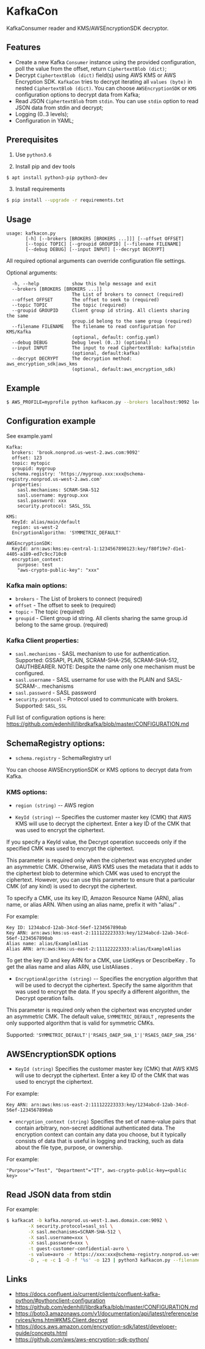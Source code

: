 # KafkaCon

KafkaConsumer reader and KMS/AWSEncryptionSDK decryptor.

## Features
* Create a new Kafka `Consumer` instance using the provided configuration, poll the value from the offset, return `CiphertextBlob (dict)`;
* Decrypt `CiphertextBlob (dict)` field(s) using AWS KMS or AWS Encryption SDK. `KafkaCon` tries to decrypt iterating all `values (byte)` in nested `CiphertextBlob (dict)`.
You can choose `AWSEncryptionSDK` or `KMS` configuration options to decrypt data from Kafka;
* Read JSON `CiphertextBlob` from `stdin`. You can use `stdin` option to read JSON data from stdin and decrypt;
* Logging (0..3 levels);
* Configuration in YAML;

## Prerequisites
1. Use `python3.6`

2. Install pip and dev tools
```bash
$ apt install python3-pip python3-dev
```
3. Install requirements
```bash
$ pip install --upgrade -r requirements.txt
```

## Usage
```
usage: kafkacon.py
       [-h] [--brokers [BROKERS [BROKERS ...]]] [--offset OFFSET]
       [--topic TOPIC] [--groupid GROUPID] [--filename FILENAME]
       [--debug DEBUG] [--input INPUT] [--decrypt DECRYPT]
```
All required optional arguments can override configuration file settings.

Optional arguments:
```
  -h, --help            show this help message and exit
  --brokers [BROKERS [BROKERS ...]]
                        The List of brokers to connect (required)
  --offset OFFSET       The offset to seek to (required)
  --topic TOPIC         The topic (required)
  --groupid GROUPID     Client group id string. All clients sharing the same
                        group.id belong to the same group (required)
  --filename FILENAME   The filename to read configuration for KMS/Kafka
                        (optional, default: config.yaml)
  --debug DEBUG         Debug level (0..3) (optional)
  --input INPUT         The input to read CiphertextBlob: kafka|stdin
                        (optional, default:kafka)
  --decrypt DECRYPT     The decryption method: aws_encryption_sdk|aws_kms
                        (optional, default:aws_encryption_sdk)
```
## Example
```bash
$ AWS_PROFILE=myprofile python kafkacon.py --brokers localhost:9092 localhost:9093 localhost:9094 --offset 123 --topic mytopic --groupid mygroup
```

## Configuration example

See example.yaml
```
Kafka:
  brokers: 'brook.nonprod.us-west-2.aws.com:9092'
  offset: 123
  topic: mytopic
  groupid: mygroup
  schema.registry: 'https://mygroup.xxx:xxx@schema-registry.nonprod.us-west-2.aws.com'
  properties:
    sasl.mechanisms: SCRAM-SHA-512
    sasl.username: mygroup.xxx
    sasl.password: xxx
    security.protocol: SASL_SSL

KMS:
  KeyId: alias/main/default
  region: us-west-2
  EncryptionAlgorithm: 'SYMMETRIC_DEFAULT'

AWSEncryptionSDK:
  KeyId: arn:aws:kms:eu-central-1:1234567890123:key/f80f19e7-d1e1-4405-a189-ed7c9cc710c0
  encryption_context:
    purpose: test
    "aws-crypto-public-key": "xxx"
```
### Kafka main options:
* `brokers` - The List of brokers to connect (required)
* `offset` - The offset to seek to (required)
* `topic` - The topic (required)
* `groupid` - Client group id string. All clients sharing the same group.id belong to the same group. (required)

### Kafka Client properties:
* `sasl.mechanisms` - SASL mechanism to use for authentication. Supported: GSSAPI, PLAIN, SCRAM-SHA-256, SCRAM-SHA-512, OAUTHBEARER. NOTE: Despite the name only one mechanism must be configured.
* `sasl.username` - SASL username for use with the PLAIN and SASL-SCRAM-.. mechanisms
* `sasl.password` - SASL password
* `security.protocol` - Protocol used to communicate with brokers. Supported: `SASL_SSL`

Full list of configuration options is here: https://github.com/edenhill/librdkafka/blob/master/CONFIGURATION.md

## SchemaRegistry options:
* `schema.registry` - SchemaRegistry url

You can choose AWSEncryptionSDK or KMS options to decrypt data from Kafka.
### KMS options:
* `region (string)` -- AWS region

* `KeyId (string)` --
Specifies the customer master key (CMK) that AWS KMS will use to decrypt the ciphertext. Enter a key ID of the CMK that was used to encrypt the ciphertext.

If you specify a KeyId value, the Decrypt operation succeeds only if the specified CMK was used to encrypt the ciphertext.

This parameter is required only when the ciphertext was encrypted under an asymmetric CMK. Otherwise, AWS KMS uses the metadata that it adds to the ciphertext blob to determine which CMK was used to encrypt the ciphertext. However, you can use this parameter to ensure that a particular CMK (of any kind) is used to decrypt the ciphertext.

To specify a CMK, use its key ID, Amazon Resource Name (ARN), alias name, or alias ARN. When using an alias name, prefix it with "alias/" .

For example:
```
Key ID: 1234abcd-12ab-34cd-56ef-1234567890ab
Key ARN: arn:aws:kms:us-east-2:111122223333:key/1234abcd-12ab-34cd-56ef-1234567890ab
Alias name: alias/ExampleAlias
Alias ARN: arn:aws:kms:us-east-2:111122223333:alias/ExampleAlias
```
To get the key ID and key ARN for a CMK, use ListKeys or DescribeKey . To get the alias name and alias ARN, use ListAliases .

* `EncryptionAlgorithm (string)` --
Specifies the encryption algorithm that will be used to decrypt the ciphertext. Specify the same algorithm that was used to encrypt the data. If you specify a different algorithm, the Decrypt operation fails.

This parameter is required only when the ciphertext was encrypted under an asymmetric CMK. The default value, `SYMMETRIC_DEFAULT` , represents the only supported algorithm that is valid for symmetric CMKs.

Supported: `'SYMMETRIC_DEFAULT'|'RSAES_OAEP_SHA_1'|'RSAES_OAEP_SHA_256'`

## AWSEncryptionSDK options
* `KeyId (string)`
Specifies the customer master key (CMK) that AWS KMS will use to decrypt the ciphertext. Enter a key ID of the CMK that was used to encrypt the ciphertext.

For example:
```
Key ARN: arn:aws:kms:us-east-2:111122223333:key/1234abcd-12ab-34cd-56ef-1234567890ab
```
* `encryption_context (string)`
Specifies the set of name-value pairs that contain arbitrary, non-secret additional authenticated data. The encryption context can contain any data you choose, but it typically consists of data that is useful in logging and tracking, such as data about the file type, purpose, or ownership.

For example:
```
"Purpose"="Test", "Department"="IT", aws-crypto-public-key=<public key>
```
## Read JSON data from stdin
For example:
```bash
$ kafkacat -b kafka.nonprod.us-west-1.aws.domain.com:9092 \
        -X security.protocol=sasl_ssl \
        -X sasl.mechanisms=SCRAM-SHA-512 \
        -X sasl.username=xxx \
        -X sasl.password=xxx \
        -t guest-customer-confidential-avro \
        -s value=avro -r https://xxx:xxx@schema-registry.nonprod.us-west-1.aws.domain.com \
        -D , -e -c 1 -O -f '%s' -o 123 | python3 kafkacon.py --filename ~/.kafkacon/config.yaml --input stdin
```

## Links
* https://docs.confluent.io/current/clients/confluent-kafka-python/#pythonclient-configuration
* https://github.com/edenhill/librdkafka/blob/master/CONFIGURATION.md
* https://boto3.amazonaws.com/v1/documentation/api/latest/reference/services/kms.html#KMS.Client.decrypt
* https://docs.aws.amazon.com/encryption-sdk/latest/developer-guide/concepts.html
* https://github.com/aws/aws-encryption-sdk-python/
